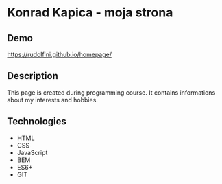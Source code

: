 # Konrad Kapica - moja strona

## Demo

https://rudolfini.github.io/homepage/

## Description

This page is created during programming course. It contains informations about my interests and hobbies. 

## Technologies

- HTML
- CSS
- JavaScript
- BEM
- ES6+
- GIT
